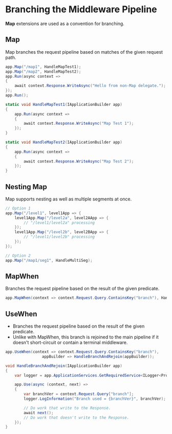 # Branching the Middleware Pipeline
**Map** extensions are used as a convention for branching.

## Map 
Map branches the request pipeline based on matches of the given request path.
```c#
app.Map("/map1", HandleMapTest1);
app.Map("/map2", HandleMapTest2);
app.Run(async context =>
{
    await context.Response.WriteAsync("Hello from non-Map delegate.");
});
app.Run();

static void HandleMapTest1(IApplicationBuilder app)
{
    app.Run(async context =>
    {
        await context.Response.WriteAsync("Map Test 1");
    });
}

static void HandleMapTest2(IApplicationBuilder app)
{
    app.Run(async context =>
    {
        await context.Response.WriteAsync("Map Test 2");
    });
}
```

## Nesting Map
Map supports nesting as well as multiple segments at once.
```c#
// Option 1
app.Map("/level1", level1App => {
    level1App.Map("/level2a", level2AApp => {
        // "/level1/level2a" processing
    });
    level1App.Map("/level2b", level2BApp => {
        // "/level1/level2b" processing
    });
});

// Option 2
app.Map("/map1/seg1", HandleMultiSeg);
```

## MapWhen
Branches the request pipeline based on the result of the given predicate.
```c#
app.MapWhen(context => context.Request.Query.ContainsKey("branch"), HandleBranch);
```

## UseWhen
- Branches the request pipeline based on the result of the given predicate. 
- Unlike with MapWhen, this branch is rejoined to the main pipeline if it doesn't short-circuit or contain a terminal middleware.
```c#
app.UseWhen(context => context.Request.Query.ContainsKey("branch"),
                appBuilder => HandleBranchAndRejoin(appBuilder));

void HandleBranchAndRejoin(IApplicationBuilder app)
{
    var logger = app.ApplicationServices.GetRequiredService<ILogger<Program>>(); 

    app.Use(async (context, next) =>
    {
        var branchVer = context.Request.Query["branch"];
        logger.LogInformation("Branch used = {branchVer}", branchVer);

        // Do work that write to the Response.
        await next();
        // Do work that doesn't write to the Response.
    });
}
```